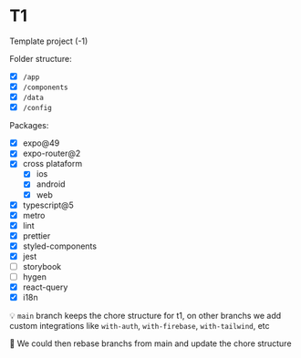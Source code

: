 # T1

Template project (-1)

Folder structure:

- [x] `/app`
- [x] `/components`
- [x] `/data`
- [x] `/config`

Packages:

- [x] expo@49
- [x] expo-router@2
- [x] cross plataform
  - [x] ios
  - [x] android
  - [x] web
- [x] typescript@5
- [x] metro
- [x] lint
- [x] prettier
- [x] styled-components
- [x] jest
- [ ] storybook
- [ ] hygen
- [x] react-query
- [x] i18n

:bulb: `main` branch keeps the chore structure for t1, on other branchs we add custom integrations like `with-auth`, `with-firebase`, `with-tailwind`, etc

:thinking: We could then rebase branchs from main and update the chore structure
